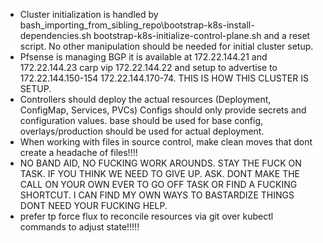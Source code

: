 - Cluster initialization is handled by bash\_importing_from_sibling_repo\bootstrap-k8s-install-dependencies.sh bootstrap-k8s-initialize-control-plane.sh and a reset script. No other manipulation should be needed for initial cluster setup.
- Pfsense is managing BGP it is available at 172.22.144.21 and 172.22.144.23 carp vip 172.22.144.22 and setup to advertise to 172.22.144.150-154 172.22.144.170-74. THIS IS HOW THIS CLUSTER IS SETUP.
- Controllers should deploy the actual resources (Deployment, ConfigMap, Services, PVCs) Configs should only provide secrets and configuration values. base should be used for base config, overlays/production should be used for actual  deployment.
- When working with files in source control, make clean moves that dont create a headache of files!!!!
- NO BAND AID, NO FUCKING WORK AROUNDS. STAY THE FUCK ON TASK. IF YOU THINK WE NEED TO GIVE UP. ASK. DONT MAKE THE CALL ON YOUR OWN EVER TO GO OFF TASK OR FIND A FUCKING SHORTCUT. I CAN FIND MY OWN WAYS TO BASTARDIZE THINGS DONT NEED YOUR FUCKING HELP.
- prefer tp force flux to reconcile resources via git over kubectl commands to adjust state!!!!!